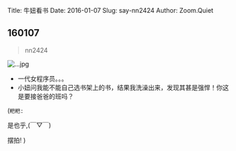 Title: 牛妞看书
Date: 2016-01-07
Slug: say-nn2424
Author: Zoom.Quiet


## 160107
> nn2424

![...jpg](http://zoomquiet.qiniucdn.com/niuniu-albums/nn2016/160107-nn2424.jpg?imageView2/2/w/360)

- 一代女程序员。。。
- 小妞问我能不能自己选书架上的书，结果我洗澡出来，发现其甚是强悍！你这是要接爸爸的班吗？


(`粑粑:` 

是也乎,(￣▽￣)

摆拍!
)
